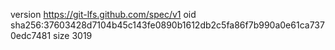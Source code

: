version https://git-lfs.github.com/spec/v1
oid sha256:37603428d7104b45c143fe0890b1612db2c5fa86f7b990a0e61ca7370edc7481
size 3019
